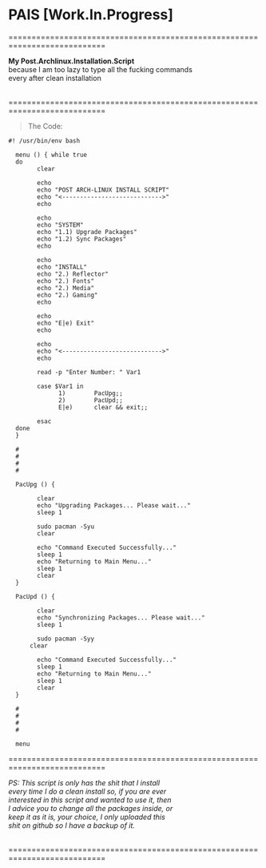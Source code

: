 # PAIS [Work.In.Progress]

===========================================================================

<b>
My Post.Archlinux.Installation.Script</b> <br>
because I am too lazy to type all the fucking commands <br>
every after clean installation <br> <br>

===========================================================================

> The Code:

    #! /usr/bin/env bash

      menu () { while true
      do
		    clear

		    echo
		    echo "POST ARCH-LINUX INSTALL SCRIPT"
		    echo "<---------------------------->"
		    echo

		    echo
		    echo "SYSTEM"
		    echo "1.1) Upgrade Packages"
		    echo "1.2) Sync Packages"
		    echo

		    echo
		    echo "INSTALL"
		    echo "2.) Reflector"
		    echo "2.) Fonts"
		    echo "2.) Media"
		    echo "2.) Gaming"
		    echo
		
		    echo
		    echo "E|e) Exit"
		    echo

		    echo
		    echo "<---------------------------->"
		    echo

		    read -p "Enter Number: " Var1

		    case $Var1 in
				  1)		PacUpg;;
				  2)		PacUpd;;
				  E|e)		clear && exit;;

		    esac
      done
      }

      #
      #
      #
      #

      PacUpg () {
		
		    clear
		    echo "Upgrading Packages... Please wait..."
		    sleep 1

		    sudo pacman -Syu
		    clear

		    echo "Command Executed Successfully..."
		    sleep 1
		    echo "Returning to Main Menu..."
		    sleep 1
		    clear
      }

      PacUpd () {

		    clear
		    echo "Synchronizing Packages... Please wait..."
		    sleep 1

		    sudo pacman -Syy
	  	  clear

		    echo "Command Executed Successfully..."
		    sleep 1
		    echo "Returning to Main Menu..."
		    sleep 1
		    clear
      }

      #
      #
      #
      #

      menu

===========================================================================

<i>
PS: This script is only has the shit that I install <br>
every time I do a clean install so, if you are ever <br>
interested in this script and wanted to use it, then <br>
I advice you to change all the packages inside, or <br>
keep it as it is, your choice, I only uploaded this <br>
shit on github so I have a backup of it.</i> <br> <br>

===========================================================================
